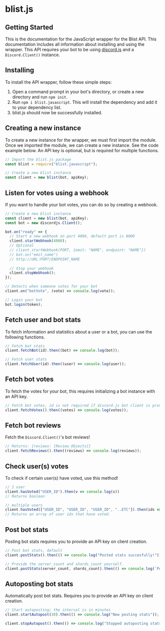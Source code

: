 # blist.js

## Getting Started

This is the documentation for the JavaScript wrapper for the Blist API. This documentation includes all information about installing and using the wrapper. This API requires your bot to be using [discord.js](https://discord.js.org) and a `Discord.Client()` instance.

## Installing

To install the API wrapper, follow these simple steps:
1. Open a command prompt in your bot's directory, or create a new directory and run `npm init`.
2. Run `npm i blist.javascript`. This will install the dependency and add it to your dependency list.
3. blist.js should now be successfully installed.

## Creating a new instance

To create a new instance for the wrapper, we must first import the module. Once we imported the module, we can create a new instance. See the code example below. An API key is optional, but is required for multiple functions.

```js
// Import the blist.js package
const blist = require("blist.javascript");

// Create a new blist instance
const client = new blist(bot, apiKey);
```

## Listen for votes using a webhook
 
If you want to handle your bot votes, you can do so by creating a webhook. 

```js
// Create a new blist instance
const client = new blist(bot, apiKey);
const bot = new discordjs.Client();

bot.on("ready" => {
  // Start a new webhook on port 4000, default port is 8000
  client.startWebhook(4000);
  // Optional 
  // client.startWebhook(PORT, {emit: "NAME", endpoint: "NAME"})
  // bot.on("emit_name")
  // http://URL:PORT/ENDPOINT_NAME
  
  // Stop your webhook
  client.stopWebhook();
});

// Detects when someone votes for your bot
client.on("botVote", (vote) => console.log(vote));

// Login your bot
bot.login(token);
```

## Fetch user and bot stats

To fetch information and statistics about a user or a bot, you can use the following functions.

```js
// Fetch bot stats
client.fetchBot(id).then((bot) => console.log(bot));

// Fetch user stats
client.fetchUser(id).then((user) => console.log(user));
```

## Fetch bot votes

To fetch the votes for your bot, this requires initializing a bot instance with an API key.

```js
// Fetch bot votes, id is not required if discord.js bot client is provided on client creation
client.fetchVotes().then((votes) => console.log(votes));
```
## Fetch bot reviews

Fetch the `Discord.Client()`'s bot reviews!

```js
// Returns: {reviews: [Review_Objects]}
client.fetchReviews().then((reviews) => console.log(reviews));
```


## Check user(s) votes
To check if certain user(s) have voted, use this method!
```js
// 1 user
client.hasVoted("USER_ID").then(v => console.log(v))
// Returns boolean

// multiple users
client.hasVoted(["USER_ID", "USER_ID", "USER_ID", "..ETC"]).then(ids => console.log(ids));
// Returns an array of user ids that have voted.
```

## Post bot stats

Posting bot stats requires you to provide an API key on client creation.

```js
// Post bot stats, default
client.postStats().then(() => console.log("Posted stats succesfully!"));

// Provide the server_count and shards_count yourself. 
client.postStats(server_count, shards_count).then(() => console.log(`Posted stats successfully!`));
```


## Autoposting bot stats

Automatically post bot stats. Requires you to provide an API key on client creation.

```js
// Start autoposting; the interval is in minutes
client.startAutopost(30).then(() => console.log("Now posting stats"));

client.stopAutopost().then(() => console.log("Stopped autoposting stats"));
```
